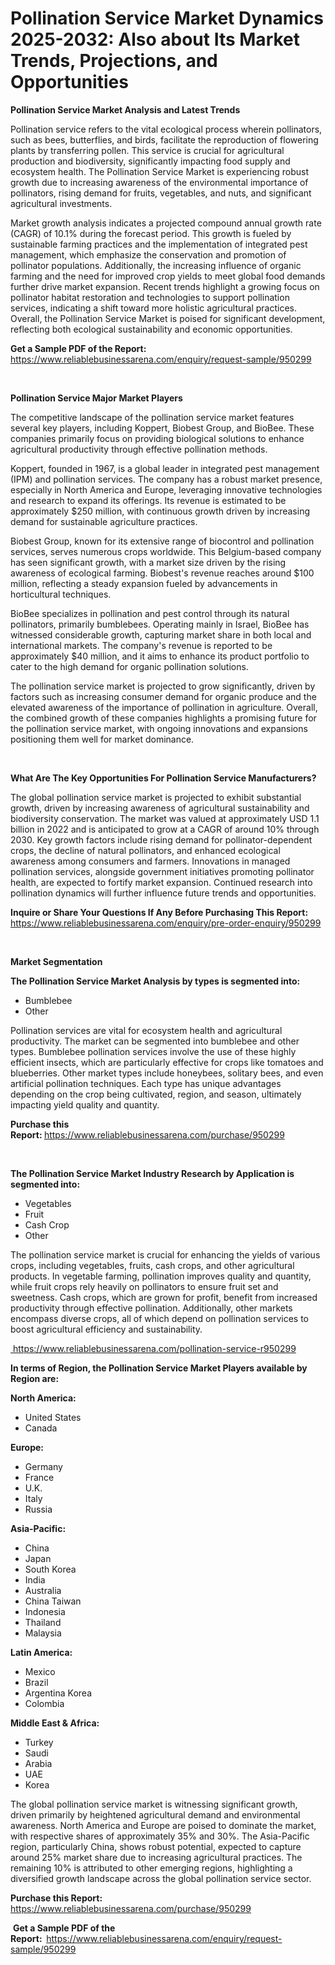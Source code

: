 <p><h1>Pollination Service Market Dynamics 2025-2032: Also about Its Market Trends, Projections, and Opportunities</h1></p><p><strong>Pollination Service Market Analysis and Latest Trends</strong></p>
<p><p>Pollination service refers to the vital ecological process wherein pollinators, such as bees, butterflies, and birds, facilitate the reproduction of flowering plants by transferring pollen. This service is crucial for agricultural production and biodiversity, significantly impacting food supply and ecosystem health. The Pollination Service Market is experiencing robust growth due to increasing awareness of the environmental importance of pollinators, rising demand for fruits, vegetables, and nuts, and significant agricultural investments.</p><p>Market growth analysis indicates a projected compound annual growth rate (CAGR) of 10.1% during the forecast period. This growth is fueled by sustainable farming practices and the implementation of integrated pest management, which emphasize the conservation and promotion of pollinator populations. Additionally, the increasing influence of organic farming and the need for improved crop yields to meet global food demands further drive market expansion. Recent trends highlight a growing focus on pollinator habitat restoration and technologies to support pollination services, indicating a shift toward more holistic agricultural practices. Overall, the Pollination Service Market is poised for significant development, reflecting both ecological sustainability and economic opportunities.</p></p>
<p><strong>Get a Sample PDF of the Report:&nbsp;</strong> <a href="https://www.reliablebusinessarena.com/enquiry/request-sample/950299?utm_campaign=2514&utm_medium=2&utm_source=Github&utm_content=ia&utm_term=17042025&utm_id=pollination-service">https://www.reliablebusinessarena.com/enquiry/request-sample/950299</a></p>
<p>&nbsp;</p>
<p><strong>Pollination Service Major Market Players</strong></p>
<p><p>The competitive landscape of the pollination service market features several key players, including Koppert, Biobest Group, and BioBee. These companies primarily focus on providing biological solutions to enhance agricultural productivity through effective pollination methods.</p><p>Koppert, founded in 1967, is a global leader in integrated pest management (IPM) and pollination services. The company has a robust market presence, especially in North America and Europe, leveraging innovative technologies and research to expand its offerings. Its revenue is estimated to be approximately $250 million, with continuous growth driven by increasing demand for sustainable agriculture practices.</p><p>Biobest Group, known for its extensive range of biocontrol and pollination services, serves numerous crops worldwide. This Belgium-based company has seen significant growth, with a market size driven by the rising awareness of ecological farming. Biobest's revenue reaches around $100 million, reflecting a steady expansion fueled by advancements in horticultural techniques.</p><p>BioBee specializes in pollination and pest control through its natural pollinators, primarily bumblebees. Operating mainly in Israel, BioBee has witnessed considerable growth, capturing market share in both local and international markets. The company's revenue is reported to be approximately $40 million, and it aims to enhance its product portfolio to cater to the high demand for organic pollination solutions.</p><p>The pollination service market is projected to grow significantly, driven by factors such as increasing consumer demand for organic produce and the elevated awareness of the importance of pollination in agriculture. Overall, the combined growth of these companies highlights a promising future for the pollination service market, with ongoing innovations and expansions positioning them well for market dominance.</p></p>
<p>&nbsp;</p>
<p><strong>What Are The Key Opportunities For Pollination Service Manufacturers?</strong></p>
<p><p>The global pollination service market is projected to exhibit substantial growth, driven by increasing awareness of agricultural sustainability and biodiversity conservation. The market was valued at approximately USD 1.1 billion in 2022 and is anticipated to grow at a CAGR of around 10% through 2030. Key growth factors include rising demand for pollinator-dependent crops, the decline of natural pollinators, and enhanced ecological awareness among consumers and farmers. Innovations in managed pollination services, alongside government initiatives promoting pollinator health, are expected to fortify market expansion. Continued research into pollination dynamics will further influence future trends and opportunities.</p></p>
<p><strong>Inquire or Share Your Questions If Any Before Purchasing This Report:</strong> <a href="https://www.reliablebusinessarena.com/enquiry/pre-order-enquiry/950299?utm_campaign=2514&utm_medium=2&utm_source=Github&utm_content=ia&utm_term=17042025&utm_id=pollination-service">https://www.reliablebusinessarena.com/enquiry/pre-order-enquiry/950299</a></p>
<p>&nbsp;</p>
<p><strong>Market Segmentation</strong></p>
<p><strong>The Pollination Service Market Analysis by types is segmented into:</strong></p>
<p><ul><li>Bumblebee</li><li>Other</li></ul></p>
<p><p>Pollination services are vital for ecosystem health and agricultural productivity. The market can be segmented into bumblebee and other types. Bumblebee pollination services involve the use of these highly efficient insects, which are particularly effective for crops like tomatoes and blueberries. Other market types include honeybees, solitary bees, and even artificial pollination techniques. Each type has unique advantages depending on the crop being cultivated, region, and season, ultimately impacting yield quality and quantity.</p></p>
<p><strong>Purchase this Report:&nbsp;</strong><a href="https://www.reliablebusinessarena.com/purchase/950299?utm_campaign=2514&utm_medium=2&utm_source=Github&utm_content=ia&utm_term=17042025&utm_id=pollination-service">https://www.reliablebusinessarena.com/purchase/950299</a></p>
<p>&nbsp;</p>
<p><strong>The Pollination Service Market Industry Research by Application is segmented into:</strong></p>
<p><ul><li>Vegetables</li><li>Fruit</li><li>Cash Crop</li><li>Other</li></ul></p>
<p><p>The pollination service market is crucial for enhancing the yields of various crops, including vegetables, fruits, cash crops, and other agricultural products. In vegetable farming, pollination improves quality and quantity, while fruit crops rely heavily on pollinators to ensure fruit set and sweetness. Cash crops, which are grown for profit, benefit from increased productivity through effective pollination. Additionally, other markets encompass diverse crops, all of which depend on pollination services to boost agricultural efficiency and sustainability.</p></p>
<p><a href="https://www.reliablebusinessarena.com/pollination-service-r950299?utm_campaign=2514&utm_medium=2&utm_source=Github&utm_content=ia&utm_term=17042025&utm_id=pollination-service">&nbsp;https://www.reliablebusinessarena.com/pollination-service-r950299</a></p>
<p><strong>In terms of Region, the Pollination Service Market Players available by Region are:</strong></p>
<p>
    <p> <strong> North America: </strong>
        <ul>
            <li>United States</li>
            <li>Canada</li>
        </ul>
        </p> 
    <p> <strong> Europe: </strong>
        <ul>
            <li>Germany</li>
            <li>France</li>
            <li>U.K.</li>
            <li>Italy</li>
            <li>Russia</li>
        </ul>
        </p> 
    <p> <strong> Asia-Pacific: </strong>
        <ul>
            <li>China</li>
            <li>Japan</li>
            <li>South Korea</li>
            <li>India</li>
            <li>Australia</li>
            <li>China Taiwan</li>
            <li>Indonesia</li>
            <li>Thailand</li>
            <li>Malaysia</li>
        </ul>
        </p> 
    <p> <strong> Latin America: </strong>
        <ul>
            <li>Mexico</li>
            <li>Brazil</li>
            <li>Argentina Korea</li>
            <li>Colombia</li>
        </ul>
        </p> 
    <p> <strong> Middle East & Africa: </strong>
        <ul>
            <li>Turkey</li>
            <li>Saudi</li>
            <li>Arabia</li>
            <li>UAE</li>
            <li>Korea</li>
        </ul>
    </p>
    </p>
<p><p>The global pollination service market is witnessing significant growth, driven primarily by heightened agricultural demand and environmental awareness. North America and Europe are poised to dominate the market, with respective shares of approximately 35% and 30%. The Asia-Pacific region, particularly China, shows robust potential, expected to capture around 25% market share due to increasing agricultural practices. The remaining 10% is attributed to other emerging regions, highlighting a diversified growth landscape across the global pollination service sector.</p></p>
<p><strong>Purchase this Report: </strong><a href="https://www.reliablebusinessarena.com/purchase/950299?utm_campaign=2514&utm_medium=2&utm_source=Github&utm_content=ia&utm_term=17042025&utm_id=pollination-service">https://www.reliablebusinessarena.com/purchase/950299</a></p>
<p>&nbsp;<strong>Get a Sample PDF of the Report:&nbsp;&nbsp;</strong><a href="https://www.reliablebusinessarena.com/enquiry/request-sample/950299?utm_campaign=2514&utm_medium=2&utm_source=Github&utm_content=ia&utm_term=17042025&utm_id=pollination-service">https://www.reliablebusinessarena.com/enquiry/request-sample/950299</a></p>
<p><strong></strong></p>
<p><p></p><p></p><p></p></p>